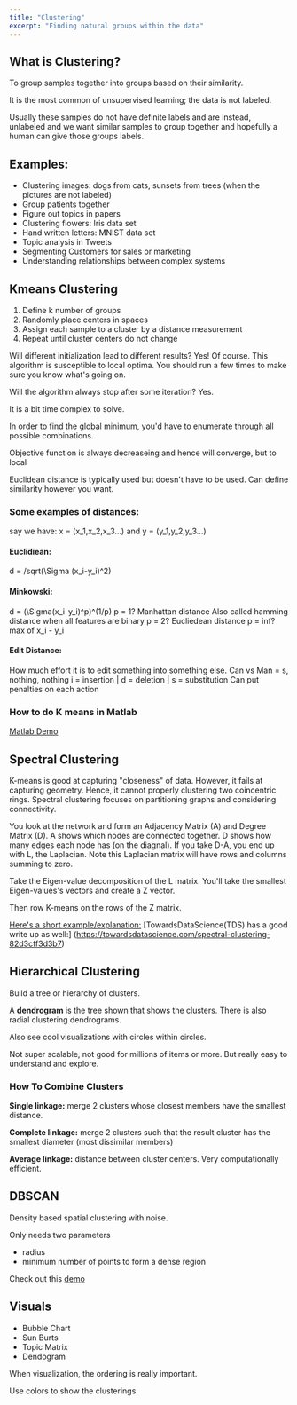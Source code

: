 ```yaml
---
title: "Clustering"
excerpt: "Finding natural groups within the data"
---
```


## What is Clustering?
To group samples together into groups based on their similarity.

It is the most common of unsupervised learning; the data is not labeled.

Usually these samples do not have definite labels and are instead, unlabeled and we want similar samples to group together and hopefully a human can give those groups labels.


## Examples:
- Clustering images: dogs from cats, sunsets from trees (when the pictures are not labeled)
- Group patients together
- Figure out topics in papers
- Clustering flowers: Iris data set
- Hand written letters: MNIST data set
- Topic analysis in Tweets
- Segmenting Customers for sales or marketing
- Understanding relationships between complex systems


## Kmeans Clustering

1) Define k number of groups
2) Randomly place centers in spaces
3) Assign each sample to a cluster by a distance measurement
4) Repeat until cluster centers do not change


Will different initialization lead to different results?
Yes! Of course. This algorithm is susceptible to local optima. You should run a few times to make sure you know what's going on.

Will the algorithm always stop after some iteration?
Yes.

It is a bit time complex to solve.

In order to find the global minimum, you'd have to enumerate through all possible combinations.

Objective function is always decreaseing and hence will converge, but to local

Euclidean distance is typically used but doesn't have to be used. Can define similarity however you want.

### Some examples of distances:
say we have: x = (x_1,x_2,x_3...) and y = (y_1,y_2,y_3...)

#### Euclidiean:
d = /sqrt(\Sigma (x_i-y_i)^2)

#### Minkowski:
d = (\Sigma(x_i-y_i)^p)^(1/p)
p = 1? Manhattan distance
  Also called hamming distance when all features are binary
p = 2? Eucliedean distance
p = inf? max of x_i - y_i

#### Edit Distance:
How much effort it is to edit something into something else.
Can vs Man = s, nothing, nothing
i = insertion | d = deletion | s = substitution
Can put penalties on each action



### How to do K means in Matlab
[Matlab Demo](https://www.mathworks.com/help/stats/kmeans.html)


## Spectral Clustering
K-means is good at capturing "closeness" of data. However, it fails at capturing geometry. Hence, it cannot properly clustering two coincentric rings.
Spectral clustering focuses on partitioning graphs and considering connectivity.

You look at the network and form an Adjacency Matrix (A) and Degree Matrix (D).
A shows which nodes are connected together.
D shows how many edges each node has (on the diagnal).
If you take D-A, you end up with L, the Laplacian.
Note this Laplacian matrix will have rows and columns summing to zero.

Take the Eigen-value decomposition of the L matrix. You'll take the smallest Eigen-values's vectors and create a Z vector.

Then row K-means on the rows of the Z matrix.

[Here's a short example/explanation:](https://dinh-hung-tu.github.io/spectral-clustering/)
[TowardsDataScience(TDS) has a good write up as well:] (https://towardsdatascience.com/spectral-clustering-82d3cff3d3b7)

## Hierarchical Clustering
Build a tree or hierarchy of clusters.

A **dendrogram** is the tree shown that shows the clusters. There is also radial clustering dendrograms.

Also see cool visualizations with circles within circles.

Not super scalable, not good for millions of items or more. But really easy to understand and explore.


### How To Combine Clusters
**Single linkage:** merge 2 clusters whose closest members have the smallest distance.

**Complete linkage:** merge 2 clusters such that the result cluster has the smallest diameter (most dissimilar members)

**Average linkage:** distance between cluster centers. Very computationally efficient.

## DBSCAN
Density based spatial clustering with noise.

Only needs two parameters
- radius
- minimum number of points to form a dense region


Check out this [demo](https://www.naftaliharris.com/blog/visualizing-dbscan-clustering/)


## Visuals
- Bubble Chart
- Sun Burts
- Topic Matrix
- Dendogram

When visualization, the ordering is really important.

Use colors to show the clusterings.
